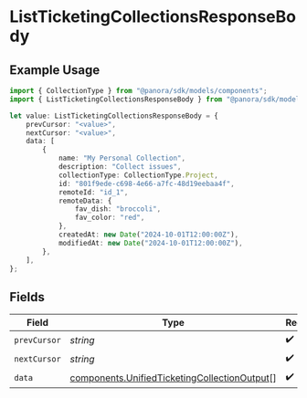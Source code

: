 # ListTicketingCollectionsResponseBody

## Example Usage

```typescript
import { CollectionType } from "@panora/sdk/models/components";
import { ListTicketingCollectionsResponseBody } from "@panora/sdk/models/operations";

let value: ListTicketingCollectionsResponseBody = {
    prevCursor: "<value>",
    nextCursor: "<value>",
    data: [
        {
            name: "My Personal Collection",
            description: "Collect issues",
            collectionType: CollectionType.Project,
            id: "801f9ede-c698-4e66-a7fc-48d19eebaa4f",
            remoteId: "id_1",
            remoteData: {
                fav_dish: "broccoli",
                fav_color: "red",
            },
            createdAt: new Date("2024-10-01T12:00:00Z"),
            modifiedAt: new Date("2024-10-01T12:00:00Z"),
        },
    ],
};
```

## Fields

| Field                                                                                                        | Type                                                                                                         | Required                                                                                                     | Description                                                                                                  |
| ------------------------------------------------------------------------------------------------------------ | ------------------------------------------------------------------------------------------------------------ | ------------------------------------------------------------------------------------------------------------ | ------------------------------------------------------------------------------------------------------------ |
| `prevCursor`                                                                                                 | *string*                                                                                                     | :heavy_check_mark:                                                                                           | N/A                                                                                                          |
| `nextCursor`                                                                                                 | *string*                                                                                                     | :heavy_check_mark:                                                                                           | N/A                                                                                                          |
| `data`                                                                                                       | [components.UnifiedTicketingCollectionOutput](../../models/components/unifiedticketingcollectionoutput.md)[] | :heavy_check_mark:                                                                                           | N/A                                                                                                          |